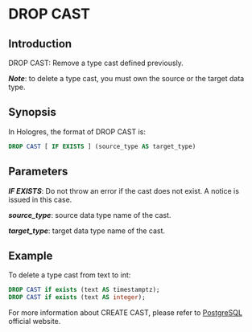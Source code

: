 # DROP CAST

## Introduction

DROP CAST: Remove a type cast defined previously.

_**Note**_:  to delete a type cast, you must own the source or the target data type.

## Synopsis 

In Hologres, the format of DROP CAST is:
```sql
DROP CAST [ IF EXISTS ] (source_type AS target_type) 
```
## Parameters

_**IF EXISTS**_: Do not throw an error if the cast does not exist. A notice is issued in this case.

_**source_type**_:  source data type name of the cast.

_**target_type**_: target data type name of the cast.

## Example

To delete a type cast from text to int:
```sql
DROP CAST if exists (text AS timestamptz);
DROP CAST if exists (text AS integer);
```
For more information about CREATE CAST, please refer to [PostgreSQL](https://www.postgresql.org/docs/11/sql-dropcast.html) official website.